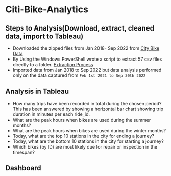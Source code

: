 # Citi-Bike-Analytics

## Steps to Analysis(Download, extract, cleaned data, import to Tableau)
* Downloaded the zipped files from Jan 2018- Sep 2022 from [City Bike Data](https://ride.citibikenyc.com/system-data)
* By Using the Windows PowerShell wrote a script to extract 57 csv files directly to a folder. [Extraction Process](https://stackoverflow.com/questions/28448202/i-want-to-extract-all-zip-files-in-a-given-directory-in-temp-using-powershell)
* Imported data from Jan 2018 to Sep 2022 but data analysis performed only on the data captured from `Feb 1st 2021 to Sep 30th 2022`

## Analysis in Tableau
* How many trips have been recorded in total during the chosen period?
  This has been answered by showing a horizontal bar chart showing trip duration in minutes per each ride_id. 
* What are the peak hours when bikes are used during the summer months?
* What are the peak hours when bikes are used during the winter months?
* Today, what are the top 10 stations in the city for ending a journey?
* Today, what are the bottom 10 stations in the city for starting a journey?
* Which bikes (by ID) are most likely due for repair or inspection in the timespan?

## Dashboard
